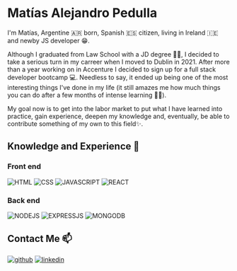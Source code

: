 # Matías Alejandro Pedulla

I'm Matías, Argentine 🇦🇷 born, Spanish 🇪🇸 citizen, living in Ireland 🇮🇪 and newby JS developer 😁.

Although I graduated from Law School with a JD degree 👨‍⚖️, I decided to take a serious turn in my carreer when I moved to Dublin in 2021. After more than a year working on in Accenture I decided to sign up for a full stack developer bootcamp 💻. Needless to say, it ended up being one of the most interesting things I've done in my life (it still amazes me how much things you can do after a few months of intense learning 👨‍🎓).

My goal now is to get into the labor market to put what I have learned into practice, gain experience, deepen my knowledge and, eventually, be able to contribute something of my own to this field✨.

## Knowledge and Experience 🔭

### Front end

![HTML](https://img.shields.io/badge/HTML5-E34F26?style=for-the-badge&logo=html5&logoColor=white)
![CSS](https://img.shields.io/badge/CSS3-1572B6?style=for-the-badge&logo=css3&logoColor=white)
![JAVASCRIPT](https://img.shields.io/badge/JavaScript-323330?style=for-the-badge&logo=javascript&logoColor=F7DF1E)
![REACT](https://img.shields.io/badge/React-20232A?style=for-the-badge&logo=react&logoColor=61DAFB)

### Back end

![NODEJS](https://img.shields.io/badge/Node.js-43853D?style=for-the-badge&logo=node.js&logoColor=white)
![EXPRESSJS](https://img.shields.io/badge/Express.js-404D59?style=for-the-badge)
![MONGODB](https://img.shields.io/badge/MongoDB-4EA94B?style=for-the-badge&logo=mongodb&logoColor=white)

## Contact Me 📫

[![github](https://img.shields.io/static/v1?label=&message=github&color=171515&logo=github&logoColor=white&style=for-the-badge)](https://github.com/matias13588)
[![linkedin](https://img.shields.io/static/v1?label=&message=linkedin&color=0e76a8&logo=linkedin&logoColor=white&style=for-the-badge)](https://www.linkedin.com/in/matias-pedulla/)

